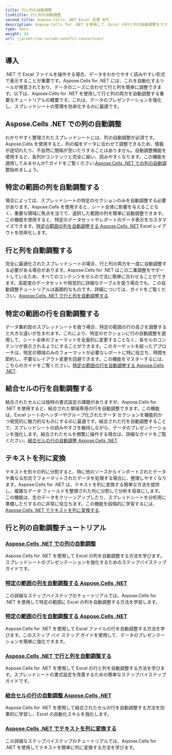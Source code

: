 ```yaml
---
title: 行と列の自動調整
linktitle: 行と列の自動調整
second_title: Aspose.Cells .NET Excel 処理 API
description: Aspose.Cells for .NET を使用して、Excel の行と列の自動調整をマスターします。ステップバイステップのチュートリアルでデータ表示を強化し、明確でプロフェッショナルなスプレッドシートを作成します。
type: docs
weight: 24
url: /ja/net/row-column-autofit-conversion/
---
```

## 導入

.NET で Excel ファイルを操作する場合、データをわかりやすく読みやすい形式で表示することが重要です。Aspose.Cells for .NET には、これを自動化するツールが用意されており、データのニーズに合わせて行と列を簡単に調整できます。以下は、Aspose.Cells for .NET を使用して行と列の両方を自動調整する重要なチュートリアルの概要です。これは、データのプレゼンテーションを強化し、スプレッドシートの管理を効率化するのに最適です。

## Aspose.Cells .NET での列の自動調整
わかりやすく整理されたスプレッドシートには、列の自動調整が必須です。Aspose.Cells を使用すると、列の幅をデータに合わせて調整できるため、情報が途切れたり、不自然に間隔が空いたりすることはありません。自動調整機能を使用すると、各列がコンテンツと完全に揃い、読みやすくなります。この機能を適用してみませんか? ガイドをご覧ください:[Aspose.Cells .NET での列の自動調整](./autofit-column-aspose-cells/)始めましょう。

## 特定の範囲の列を自動調整する
場合によっては、スプレッドシートの特定のセクションのみを自動調整する必要があります。Aspose.Cells を使用すると、シート全体に影響を与えることなく、重要な領域に焦点を当てて、選択した範囲の列を簡単に自動調整できます。この機能を使用すると、特定のデータセットやレポートのデータ表示をカスタマイズできます。[特定の範囲の列を自動調整する Aspose.Cells .NET](./autofit-column-specific-range/) Excel レイアウトを効率化します。

## 行と列を自動調整する
完全に最適化されたスプレッドシートの場合、行と列の両方を一度に自動調整する必要がある場合があります。Aspose.Cells for .NET はこの二重調整をサポートしているため、すべてのコンテンツをセルの寸法に簡単に合わせることができます。高密度のデータセットや視覚的に詳細なテーブルを扱う場合でも、この自動調整チュートリアルは画期的なものです。詳細については、ガイドをご覧ください。[Aspose.Cells .NET で行と列を自動調整する](./autofit-rows-columns/).

## 特定の範囲の行を自動調整する
データ集約型のスプレッドシートを扱う場合、特定の範囲の行の高さを調整すると大きな違いが生まれます。これにより、特定のセクションに行の自動調整を適用して、シート全体のフォーマットを全面的に変更することなく、各セルのコンテンツが表示されるようにすることができます。このターゲットを絞ったアプローチは、特定の領域のみのフォーマットが必要なレポートに特に役立ち、時間を節約し、不要なレイアウト変更を回避できます。この機能をマスターするには、こちらのガイドをご覧ください。[特定の範囲の行を自動調整する Aspose.Cells .NET](./autofit-row-specific-range/).

## 結合セルの行を自動調整する
結合されたセルには独特の書式設定の課題がありますが、Aspose.Cells for .NET を使用すると、結合された領域専用の行を自動調整できます。この機能は、Excel シートのヘッダーやグループ化されたデータ セクションを機能的かつ視覚的に魅力的なものにするのに最適です。結合された行を自動調整することで、スプレッドシートの読みやすさを維持しながら、データのプレゼンテーションを強化します。結合されたセルを頻繁に操作する場合は、詳細なガイドをご覧ください。[結合セルの行の自動調整 Aspose.Cells .NET](./autofit-rows-merged-cells/).

## テキストを列に変換
テキストを別々の列に分割すると、特に他のソースからインポートされたデータや異なる形式でフォーマットされたデータを処理する場合に、整理しやすくなります。Aspose.Cells for .NET は、テキストを列に変換する簡単な方法を提供し、複雑なデータ フィールドを整理された列に分割して分析を容易にします。この機能は、生のデータをクリーンアップしたり、スプレッドシートを分析用に準備したりするのに非常に役立ちます。この機能を段階的に学習するには、[Aspose.Cells .NET でテキストを列に変換する](./convert-text-to-columns/).

## 行と列の自動調整チュートリアル
### [Aspose.Cells .NET での列の自動調整](./autofit-column-aspose-cells/)
Aspose.Cells for .NET を使用して Excel の列を自動調整する方法を学びます。スプレッドシートのプレゼンテーションを強化するためのステップバイステップ ガイドです。
### [特定の範囲の列を自動調整する Aspose.Cells .NET](./autofit-column-specific-range/)
この詳細なステップバイステップのチュートリアルでは、Aspose.Cells for .NET を使用して特定の範囲に Excel の列を自動調整する方法を学習します。
### [特定の範囲の行を自動調整する Aspose.Cells .NET](./autofit-row-specific-range/)
Aspose.Cells for .NET を使用して Excel ファイルの行を自動調整する方法を学びます。このステップ バイ ステップ ガイドを使用して、データのプレゼンテーションを簡単に強化できます。
### [Aspose.Cells .NET で行と列を自動調整する](./autofit-rows-columns/)
Aspose.Cells for .NET を使用して Excel の行と列を自動調整する方法を学びます。スプレッドシートの書式設定を改善するための簡単なステップバイステップ ガイドです。
### [結合セルの行の自動調整 Aspose.Cells .NET](./autofit-rows-merged-cells/)
Aspose.Cells for .NET を使用して結合されたセルの行を自動調整する方法を効果的に学習し、Excel の自動化スキルを強化します。
### [Aspose.Cells .NET でテキストを列に変換する](./convert-text-to-columns/)
この詳細なステップバイステップのチュートリアルでは、Aspose.Cells for .NET を使用してテキストを簡単に列に変換する方法を学びます。